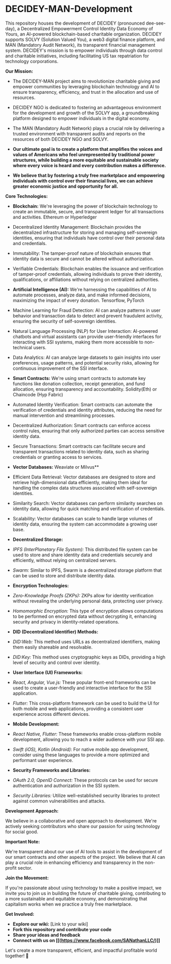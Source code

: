 # DECIDEY-MAN-Development
This repository houses the development of DECIDEY (pronounced dee-see-day), a Decentralized Empowerment Control Identity Data Economy of Yours, an AI-powered blockchain-based charitable organization. 
DECIDEY supports SOLVY (Solution Valued You), a web3 digital finance platform, and MAN (Mandatory Audit Network), its transparent financial management system. 
DECIDEY's mission is to empower individuals through data control and charitable initiatives, including facilitating US tax repatriation for technology corporations.

**Our Mission:**

* The DECIDEY-MAN project aims to revolutionize charitable giving and empower communities by leveraging blockchain technology and AI to ensure transparency, efficiency, and trust in the allocation and use of     resources. 
* DECIDEY NGO is dedicated to fostering an advantageous environment for the development and growth of the SOLVY app, a groundbreaking platform designed to empower individuals in the digital economy. 
* The MAN (Mandatory Audit Network) plays a crucial role by delivering a trusted environment with transparent audits and reports on the resources of both DECIDEY NGO and SOLVY.

* **Our ultimate goal is to create a platform that amplifies the voices and values of Americans who feel unrepresented by traditional power structures, while building a more equitable and sustainable society       where every voice is heard and every contribution makes a difference.**
  
* **We believe that by fostering a truly free marketplace and empowering individuals with control over their financial lives, we can achieve greater economic justice and opportunity for all.**
  
**Core Technologies:**

* **Blockchain:**  We're leveraging the power of blockchain technology to create an immutable, secure, and transparent ledger for all transactions and activities. Ethereum or Hyperledger
* Decentralized Identity Management: Blockchain provides the decentralized infrastructure for storing and managing self-sovereign identities, ensuring that individuals have control over their personal data
  and credentials.
* Immutability: The tamper-proof nature of blockchain ensures that identity data is secure and cannot be altered without authorization.
* Verifiable Credentials: Blockchain enables the issuance and verification of tamper-proof credentials, allowing individuals to prove their identity, qualifications, or affiliations without relying on
  centralized authorities.

* **Artificial Intelligence (AI):** We're harnessing the capabilities of AI to automate processes, analyze data, and make informed decisions, maximizing the impact of every donation. Tensorflow, PyTorch
* Machine Learning for Fraud Detection: AI can analyze patterns in user behavior and transaction data to detect and prevent fraudulent activity, ensuring the security of self-sovereign identities.
* Natural Language Processing (NLP) for User Interaction: AI-powered chatbots and virtual assistants can provide user-friendly interfaces for interacting with SSI systems, making them more accessible to
  non-technical users.
* Data Analytics: AI can analyze large datasets to gain insights into user preferences, usage patterns, and potential security risks, allowing for continuous improvement of the SSI interface.
 
* **Smart Contracts:** We're using smart contracts to automate key functions like donation collection, receipt generation, and fund allocation, ensuring transparency and accountability.
  Solidity(Eth) or Chaincode (Hyp Fabric)
* Automated Identity Verification: Smart contracts can automate the verification of credentials and identity attributes, reducing the need for manual intervention and streamlining processes.
* Decentralized Authorization: Smart contracts can enforce access control rules, ensuring that only authorized parties can access sensitive identity data.
* Secure Transactions: Smart contracts can facilitate secure and transparent transactions related to identity data, such as sharing credentials or granting access to services.

* **Vector Databases:** Weaviate or Milvus**
* Efficient Data Retrieval: Vector databases are designed to store and retrieve high-dimensional data efficiently, making them ideal for handling the complex data structures associated with self-sovereign
  identities.
* Similarity Search: Vector databases can perform similarity searches on identity data, allowing for quick matching and verification of credentials.
* Scalability: Vector databases can scale to handle large volumes of identity data, ensuring the system can accommodate a growing user base.

* **Decentralized Storage:**
* *IPFS (InterPlanetary File System):* This distributed file system can be used to store and share identity data and credentials securely and efficiently, without relying on centralized servers.
* *Swarm:* Similar to IPFS, Swarm is a decentralized storage platform that can be used to store and distribute identity data.

* **Encryption Technologies:**
* *Zero-Knowledge Proofs (ZKPs):* ZKPs allow for identity verification without revealing the underlying personal data, protecting user privacy.
* *Homomorphic Encryption:* This type of encryption allows computations to be performed on encrypted data without decrypting it, enhancing security and privacy in identity-related operations.

* **DID (Decentralized Identifier) Methods:**
* *DID:Web:* This method uses URLs as decentralized identifiers, making them easily shareable and resolvable.
* *DID:Key:* This method uses cryptographic keys as DIDs, providing a high level of security and control over identity.

* **User Interface (UI) Frameworks:**
* *React, Angular, Vue.js:* These popular front-end frameworks can be used to create a user-friendly and interactive interface for the SSI application.
* *Flutter:* This cross-platform framework can be used to build the UI for both mobile and web applications, providing a consistent user experience across different devices.

* **Mobile Development:**
* *React Native, Flutter:* These frameworks enable cross-platform mobile development, allowing you to reach a wider audience with your SSI app.
* *Swift (iOS), Kotlin (Android):* For native mobile app development, consider using these languages to provide a more optimized and performant user experience.

* **Security Frameworks and Libraries:**
* *OAuth 2.0, OpenID Connect:* These protocols can be used for secure authentication and authorization in the SSI system.
* *Security Libraries:* Utilize well-established security libraries to protect against common vulnerabilities and attacks.


**Development Approach:**

We believe in a collaborative and open approach to development. We're actively seeking contributors who share our passion for using technology for social good.

**Important Note:**

We're transparent about our use of AI tools to assist in the development of our smart contracts and other aspects of the project. We believe that AI can play a crucial role in enhancing efficiency and transparency in the non-profit sector.

**Join the Movement:**

If you're passionate about using technology to make a positive impact, we invite you to join us in building the future of charitable giving, contributing to a more sustainable and equitable economy, and demonstrating that capitalism works when we practice a truly free marketplace.

**Get Involved:**

* **Explore our wiki:** [Link to your wiki]
* **Fork this repository and contribute your code**
* **Share your ideas and feedback**
* **Connect with us on [[(https://www.facebook.com/SANathanLLC/)]]**

Let's create a more transparent, efficient, and impactful profitable world together! 🤝
